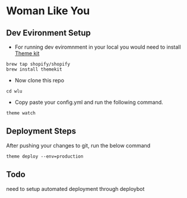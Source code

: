 # Woman Like You

## Dev Evironment Setup

* For running dev eviromnment in your local you would need to install [Theme kit](https://shopify.github.io/themekit)

```
brew tap shopify/shopify
brew install themekit
```

* Now clone this repo

```
cd wlu
```

* Copy paste your config.yml and run the following command.

```
theme watch
```

## Deployment Steps

After pushing your changes to git, run the below command

```
theme deploy --env=production
```

## Todo

need to setup automated deployment through deploybot
